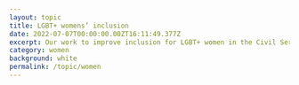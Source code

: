 ```yaml
---
layout: topic
title: LGBT+ womens’ inclusion
date: 2022-07-07T00:00:00.00ZT16:11:49.377Z
excerpt: Our work to improve inclusion for LGBT+ women in the Civil Service.
category: women
background: white
permalink: /topic/women
---
```

